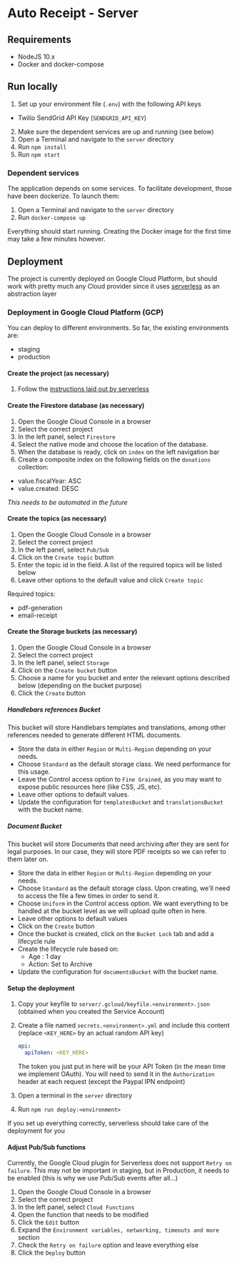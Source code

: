 # Auto Receipt - Server

## Requirements

- NodeJS 10.x
- Docker and docker-compose

## Run locally

1. Set up your environment file (`.env`) with the following API keys

- Twilio SendGrid API Key (`SENDGRID_API_KEY`)

2. Make sure the dependent services are up and running (see below)
3. Open a Terminal and navigate to the `server` directory
4. Run `npm install`
5. Run `npm start`

### Dependent services

The application depends on some services. To facilitate development, those have been dockerize. To launch them:

1. Open a Terminal and navigate to the `server` directory
2. Run `docker-compose up`

Everything should start running. Creating the Docker image for the first time may take a few minutes however.

## Deployment

The project is currently deployed on Google Cloud Platform, but should work with pretty much any Cloud provider since it uses [serverless](https://serverless.com/) as an abstraction layer

### Deployment in Google Cloud Platform (GCP)

You can deploy to different environments. So far, the existing environments are:

- staging
- production

#### Create the project (as necessary)

1. Follow the [instructions laid out by serverless](https://serverless.com/framework/docs/providers/google/guide/credentials/)

#### Create the Firestore database (as necessary)

1. Open the Google Cloud Console in a browser
2. Select the correct project
3. In the left panel, select `Firestore`
4. Select the native mode and choose the location of the database.
5. When the database is ready, click on `index` on the left navigation bar
6. Create a composite index on the following fields on the `donations` collection:

- value.fiscalYear: ASC
- value.created: DESC

_This needs to be automated in the future_

#### Create the topics (as necessary)

1. Open the Google Cloud Console in a browser
2. Select the correct project
3. In the left panel, select `Pub/Sub`
4. Click on the `Create topic` button
5. Enter the topic id in the field. A list of the required topics will be listed below
6. Leave other options to the default value and click `Create topic`

Required topics:

- pdf-generation
- email-receipt

#### Create the Storage buckets (as necessary)

1. Open the Google Cloud Console in a browser
2. Select the correct project
3. In the left panel, select `Storage`
4. Click on the `Create bucket` button
5. Choose a name for you bucket and enter the relevant options described below (depending on the bucket purpose)
6. Click the `Create` button

##### Handlebars references Bucket

This bucket will store Handlebars templates and translations, among other references needed to generate different HTML documents.

- Store the data in either `Region` or `Multi-Region` depending on your needs.
- Choose `Standard` as the default storage class. We need performance for this usage.
- Leave the Control access option to `Fine Grained`, as you may want to expose public resources here (like CSS, JS, etc).
- Leave other options to default values.
- Update the configuration for `templatesBucket` and `translationsBucket` with the bucket name.

##### Document Bucket

This bucket will store Documents that need archiving after they are sent for legal purposes. In our case, they will store PDF receipts so we can refer to them later on.

- Store the data in either `Region` or `Multi-Region` depending on your needs.
- Choose `Standard` as the default storage class. Upon creating, we'll need to access the file a few times in order to send it.
- Choose `Uniform` in the Control access option. We want everything to be handled at the bucket level as we will upload quite often in here.
- Leave other options to default values
- Click on the `Create` button
- Once the bucket is created, click on the `Bucket Lock` tab and add a lifecycle rule
- Create the lifecycle rule based on:
  - Age : 1 day
  - Action: Set to Archive
- Update the configuration for `documentsBucket` with the bucket name.

#### Setup the deployment

1. Copy your keyfile to `server/.gcloud/keyfile.<environment>.json` (obtained when you created the Service Account)
2. Create a file named `secrets.<environment>.yml` and include this content (replace `<KEY_HERE>` by an actual random API key)

   ```yaml
   api:
     apiToken: <KEY_HERE>
   ```

   The token you just put in here will be your API Token (in the mean time we implement OAuth). You will need to send it in the `Authorization` header at each request (except the Paypal IPN endpoint)

3. Open a terminal in the `server` directory
4. Run `npm run deploy:<environment>`

If you set up everything correctly, serverless should take care of the deployment for you

#### Adjust Pub/Sub functions

Currently, the Google Cloud plugin for Serverless does not support `Retry on failure`. This may not be important in staging, but in Production, it needs to be enabled (this is why we use Pub/Sub events after all...)

1. Open the Google Cloud Console in a browser
2. Select the correct project
3. In the left panel, select `Cloud Functions`
4. Open the function that needs to be modified
5. Click the `Edit` button
6. Expand the `Environment variables, networking, timeouts and more` section
7. Check the `Retry on failure` option and leave everything else
8. Click the `Deploy` button
